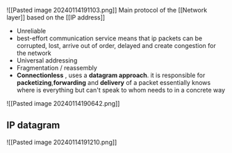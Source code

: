 ![[Pasted image 20240114191103.png]]
Main protocol of the [[Network layer]] based on the [[IP address]]
- Unreliable
- best-effort communication service 
     means that ip packets can be corrupted, lost, arrive out of order, delayed and create congestion for the network 
- Universal addressing 
- Fragmentation / reassembly 
- **Connectionless** , uses a **datagram approach**. it is responsible for **packetizing**,**forwarding** and **delivery** of a packet
essentially knows where is everything but can't speak to whom needs to in a concrete way


![[Pasted image 20240114190642.png]]
 ## IP datagram 
![[Pasted image 20240114191210.png]]
